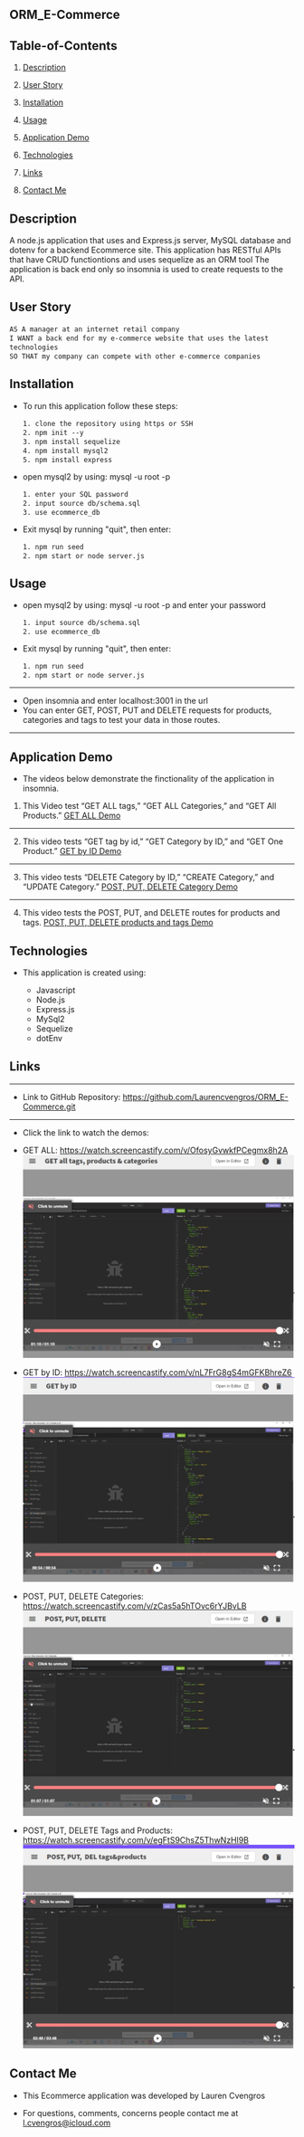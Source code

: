 ## ORM_E-Commerce

## Table-of-Contents

1. [Description](#description)

2. [User Story](#user-story)

3. [Installation](#installation)

4. [Usage](#usage)

5. [Application Demo](#application-demo)

6. [Technologies](#technologies)

7. [Links](#links)

8. [Contact Me](#contact-me)

    

## Description

A node.js application that uses and Express.js server, MySQL database and dotenv for a backend Ecommerce site. This application has RESTful APIs that have CRUD functiontions and uses sequelize as an ORM tool The application is back end only so insomnia is used to create requests to the API.




## User Story

```
AS A manager at an internet retail company
I WANT a back end for my e-commerce website that uses the latest technologies
SO THAT my company can compete with other e-commerce companies
```



## Installation 

* To run this application follow these steps:

    ```
    1. clone the repository using https or SSH
    2. npm init --y
    3. npm install sequelize
    4. npm install mysql2
    5. npm install express
    ```

* open mysql2 by using: mysql -u root -p

    ```
    1. enter your SQL password
    2. input source db/schema.sql
    3. use ecommerce_db
    ```

* Exit mysql by running "quit", then enter:

    ```
    1. npm run seed
    2. npm start or node server.js
    ```
    


## Usage

* open mysql2 by using: mysql -u root -p and enter your password

    ```
    1. input source db/schema.sql
    2. use ecommerce_db
    ```

* Exit mysql by running "quit", then enter:

    ```
    1. npm run seed
    2. npm start or node server.js
    ```
---
* Open insomnia and enter localhost:3001 in the url
* You can enter GET, POST, PUT and DELETE requests for products, categories and tags to test your data in those routes. 
---



## Application Demo

* The videos below demonstrate the finctionality of the application in insomnia.

1. This Video test “GET ALL tags,” “GET ALL Categories,” and “GET All Products.”
[GET ALL Demo](./animations/GET%20all%20tags%2C%20products%20%26%20categories.webm "Demo of the GET ALL request")

---

2. This video tests “GET tag by id,” “GET Category by ID,” and “GET One Product.”
[GET by ID Demo](/animations/GET%20by%20ID.webm "Demo of GET by ID")

---

3. This video tests “DELETE Category by ID,” “CREATE Category,” and “UPDATE Category.”
[POST, PUT, DELETE Category Demo](./animations/POST%2C%20PUT%2C%20DELETE.webm "DELETE Category by ID,” “CREATE Category,” and “UPDATE Category")

---

4. This video tests the POST, PUT, and DELETE routes for products and tags.
[POST, PUT, DELETE products and tags Demo](./animations/POST%2C%20PUT%2C%20%20DEL%20tags%26products.webm "POST, PUT, DELETE tags and products")

## Technologies

* This application is created using:

    - Javascript
    - Node.js
    - Express.js
    - MySql2
    - Sequelize
    - dotEnv


## Links

---
* Link to GitHub Repository: https://github.com/Laurencvengros/ORM_E-Commerce.git
---
* Click the link to watch the demos:
 - GET ALL:  https://watch.screencastify.com/v/OfosyGvwkfPCegmx8h2A
    ![GET All](./animations/images/GET_ALL.jpg  "Screenshot of screencastidfy video  for GET ALL request" )
 
 - GET by ID: https://watch.screencastify.com/v/nL7FrG8gS4mGFKBhreZ6
    ![GET by ID](./animations/images/GET_byID.jpg  "Screenshot of screencastidfy video  for GET by ID request" )
 - POST, PUT, DELETE Categories: https://watch.screencastify.com/v/zCas5a5hTOvc6rYJBvLB
    ![POST, PUT, DELETE](./animations/images/POST_PUT_DELETE.jpg  "Screenshot of screencastidfy video  for POST, PUT, DELETE request" )
 
 - POST, PUT, DELETE Tags and Products: https://watch.screencastify.com/v/egFtS9ChsZ5ThwNzHl9B
     ![POST, PUT, DELETE Tags & Products](./animations/images/tagsandproducts.jpg "Screenshot of screencastidfy video  for POST, PUT, DELETE tags & products request" )






## Contact Me

* This Ecommerce application was developed by Lauren Cvengros

*  For questions, comments, concerns people contact me at l.cvengros@icloud.com


